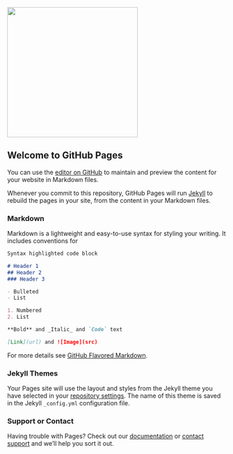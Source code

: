 

<img src="https://instagram.fmnl5-1.fna.fbcdn.net/vp/22f85b52957c1ae17bae430aa0940424/5B02D92A/t51.2885-15/s640x640/sh0.08/e35/26871919_177663136076633_3180958328238899200_n.jpg" height="300" width="300">




## Welcome to GitHub Pages

You can use the [editor on GitHub](https://github.com/Papiercat/papiercat.github.io/edit/master/index.md) to maintain and preview the content for your website in Markdown files.

Whenever you commit to this repository, GitHub Pages will run [Jekyll](https://jekyllrb.com/) to rebuild the pages in your site, from the content in your Markdown files.

### Markdown

Markdown is a lightweight and easy-to-use syntax for styling your writing. It includes conventions for

```markdown
Syntax highlighted code block

# Header 1
## Header 2
### Header 3

- Bulleted
- List

1. Numbered
2. List

**Bold** and _Italic_ and `Code` text

[Link](url) and ![Image](src)
```

For more details see [GitHub Flavored Markdown](https://guides.github.com/features/mastering-markdown/).

### Jekyll Themes

Your Pages site will use the layout and styles from the Jekyll theme you have selected in your [repository settings](https://github.com/Papiercat/papiercat.github.io/settings). The name of this theme is saved in the Jekyll `_config.yml` configuration file.

### Support or Contact

Having trouble with Pages? Check out our [documentation](https://help.github.com/categories/github-pages-basics/) or [contact support](https://github.com/contact) and we’ll help you sort it out.
